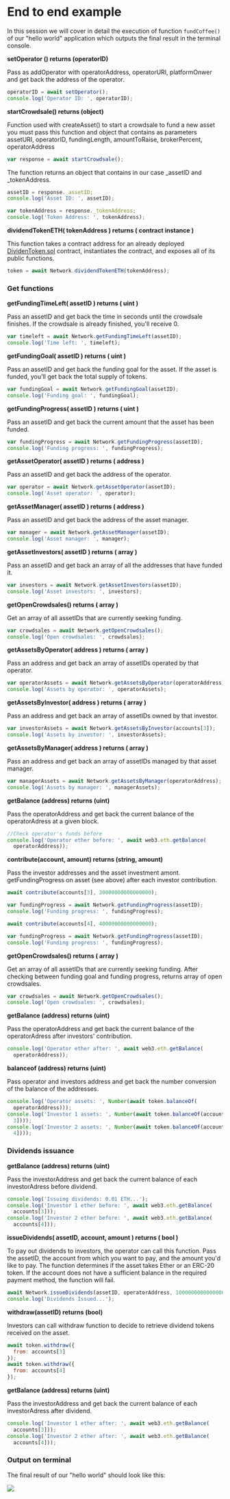 # End to end example

In this session we will cover in detail the execution of function `fundCoffee()` of our "hello world" application which outputs the final result in the terminal console. 

**setOperator \(\) returns \(operatorID\)**

Pass as addOperator with operatorAddress, operatorURI, platformOnwer and get back the address of the operator.

```javascript
operatorID = await setOperator();
console.log('Operator ID: ', operatorID);
```

**startCrowdsale\(\) returns \(object\)**

Function used with createAsset\(\) to start a crowdsale to fund a new asset you must pass this function and object that contains as parameters assetURI, operatorID, fundingLength, amountToRaise,  brokerPercent,  operatorAddress

```javascript
var response = await startCrowdsale();
```

The function returns an object that contains in our case \_assetID and \_tokenAddress.

```javascript
assetID = response._assetID;
console.log('Asset ID: ', assetID);
```

```javascript
var tokenAddress = response._tokenAddress;
console.log('Token Address: ', tokenAddress);
```

**dividendTokenETH\( tokenAddress \) returns \( contract instance \)**

This function takes a contract address for an already deployed [DividenToken.sol](https://github.com/MyBitFoundation/MyBit-Network.tech/blob/master/contracts/tokens/erc20/DividendToken.sol) contract, instantiates the contract, and exposes all of its public functions.

```javascript
token = await Network.dividendTokenETH(tokenAddress);
```

### Get functions

**getFundingTimeLeft\( assetID \) returns \( uint \)**

Pass an assetID and get back the time in seconds until the crowdsale finishes. If the crowdsale is already finished, you'll receive 0.

```javascript
var timeleft = await Network.getFundingTimeLeft(assetID);
console.log('Time left: ', timeleft);
```

**getFundingGoal\( assetID \) returns \( uint \)**

Pass an assetID and get back the funding goal for the asset. If the asset is funded, you'll get back the total supply of tokens.

```javascript
var fundingGoal = await Network.getFundingGoal(assetID);
console.log('Funding goal: ', fundingGoal);
```

**getFundingProgress\( assetID \) returns \( uint \)**

Pass an assetID and get back the current amount that the asset has been funded.

```javascript
var fundingProgress = await Network.getFundingProgress(assetID);
console.log('Funding progress: ', fundingProgress);
```

**getAssetOperator\( assetID \) returns \( address \)**

Pass an assetID and get back the address of the operator.

```javascript
var operator = await Network.getAssetOperator(assetID);
console.log('Asset operator: ', operator);
```

**getAssetManager\( assetID \) returns \( address \)**

Pass an assetID and get back the address of the asset manager.

```javascript
var manager = await Network.getAssetManager(assetID);
console.log('Asset manager: ', manager);
```

**getAssetInvestors\( assetID \) returns \( array \)**

Pass an assetID and get back an array of all the addresses that have funded it.

```javascript
var investors = await Network.getAssetInvestors(assetID);
console.log('Asset investors: ', investors);
```

**getOpenCrowdsales\(\) returns \( array \)**

Get an array of all assetIDs that are currently seeking funding.

```javascript
var crowdsales = await Network.getOpenCrowdsales();
console.log('Open crowdsales: ', crowdsales);
```

**getAssetsByOperator\( address \) returns \( array \)**

Pass an address and get back an array of assetIDs operated by that operator.

```javascript
var operatorAssets = await Network.getAssetsByOperator(operatorAddress);
console.log('Assets by operator: ', operatorAssets);
```

**getAssetsByInvestor\( address \) returns \( array \)**

Pass an address and get back an array of assetIDs owned by that investor.

```javascript
var investorAssets = await Network.getAssetsByInvestor(accounts[3]);
console.log('Assets by investor: ', investorAssets);
```

**getAssetsByManager\( address \) returns \( array \)**

Pass an address and get back an array of assetIDs managed by that asset manager.

```javascript
var managerAssets = await Network.getAssetsByManager(operatorAddress);
console.log('Assets by manager: ', managerAssets);
```

**getBalance \(address\) returns \(uint\)**

Pass the operatorAddress and get back the current balance of the operatorAdress at a given block.

```javascript
//Check operator's funds before
console.log('Operator ether before: ', await web3.eth.getBalance(
  operatorAddress));
```

**contribute\(account, amount\) returns \(string, amount\)** 

Pass the investor addresses and the asset investment amont.  getFundingProgress on asset \(see above\) after each investor contribution.

```javascript
await contribute(accounts[3], 30000000000000000);

var fundingProgress = await Network.getFundingProgress(assetID);
console.log('Funding progress: ', fundingProgress);

await contribute(accounts[4], 40000000000000000);

var fundingProgress = await Network.getFundingProgress(assetID);
console.log('Funding progress: ', fundingProgress);
```

**getOpenCrowdsales\(\) returns \( array \)**

Get an array of all assetIDs that are currently seeking funding. After checking between funding goal and funding progress, returns array of open crowdsales.

```javascript
var crowdsales = await Network.getOpenCrowdsales();
console.log('Open crowdsales: ', crowdsales);
```

**getBalance \(address\) returns \(uint\)**

Pass the operatorAddress and get back the current balance of the operatorAdress after investors' contribution.

```javascript
console.log('Operator ether after: ', await web3.eth.getBalance(
  operatorAddress));
```

**balanceof \(address\) returns \(uint\)**

Pass operator and investors address and get back the number conversion of the balance of the addresses.

```javascript
console.log('Operator assets: ', Number(await token.balanceOf(
  operatorAddress)));
console.log('Investor 1 assets: ', Number(await token.balanceOf(accounts[
  3])));
console.log('Investor 2 assets: ', Number(await token.balanceOf(accounts[
  4])));
```

### Dividends issuance

**getBalance \(address\) returns \(uint\)**

Pass the investorAddress and get back the current balance of each investorAdress before dividend.

```javascript
console.log('Issuing dividends: 0.01 ETH...');
console.log('Investor 1 ether before: ', await web3.eth.getBalance(
  accounts[3]));
console.log('Investor 2 ether before: ', await web3.eth.getBalance(
  accounts[4]));
```

**issueDividends\( assetID, account, amount \) returns \( bool \)**

To pay out dividends to investors, the operator can call this function. Pass the assetID, the account from which you want to pay, and the amount you'd like to pay. The function determines if the asset takes Ether or an ERC-20 token. If the account does not have a sufficient balance in the required payment method, the function will fail.

```javascript
await Network.issueDividends(assetID, operatorAddress, 10000000000000000);
console.log('Dividends Issued...');
```

**withdraw\(assetID\) returns \(bool\)**

Investors can call withdraw function to decide to retrieve dividend tokens received on the asset. 

```javascript
await token.withdraw({
  from: accounts[3]
});
await token.withdraw({
  from: accounts[4]
});
```

**getBalance \(address\) returns \(uint\)**

Pass the investorAddress and get back the current balance of each investorAdress after dividend.

```javascript
console.log('Investor 1 ether after: ', await web3.eth.getBalance(
  accounts[3]));
console.log('Investor 2 ether after: ', await web3.eth.getBalance(
  accounts[4]));
```

### Output on terminal

The final result of our "hello world" should look like this: 

![](.gitbook/assets/screen-shot-2018-10-18-at-4.34.54-pm.png)



